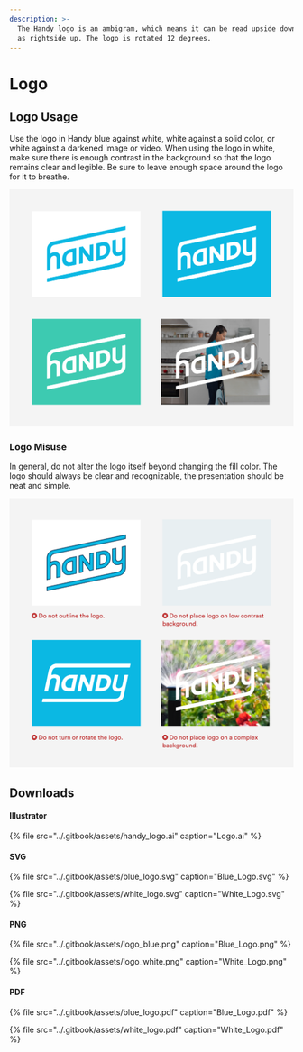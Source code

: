 ```yaml
---
description: >-
  The Handy logo is an ambigram, which means it can be read upside down as well
  as rightside up. The logo is rotated 12 degrees.
---
```


# Logo

## Logo Usage

Use the logo in Handy blue against white, white against a solid color, or white against a darkened image or video. When using the logo in white, make sure there is enough contrast in the background so that the logo remains clear and legible. Be sure to leave enough space around the logo for it to breathe.

![](../.gitbook/assets/logos.png)

### Logo Misuse

In general, do not alter the logo itself beyond changing the fill color. The logo should always be clear and recognizable, the presentation should be neat and simple. 

![](../.gitbook/assets/logo-nos.png)

## Downloads 

#### Illustrator

{% file src="../.gitbook/assets/handy\_logo.ai" caption="Logo.ai" %}

#### SVG

{% file src="../.gitbook/assets/blue\_logo.svg" caption="Blue\_Logo.svg" %}

{% file src="../.gitbook/assets/white\_logo.svg" caption="White\_Logo.svg" %}

#### PNG

{% file src="../.gitbook/assets/logo\_blue.png" caption="Blue\_Logo.png" %}

{% file src="../.gitbook/assets/logo\_white.png" caption="White\_Logo.png" %}

#### PDF

{% file src="../.gitbook/assets/blue\_logo.pdf" caption="Blue\_Logo.pdf" %}

{% file src="../.gitbook/assets/white\_logo.pdf" caption="White\_Logo.pdf" %}


